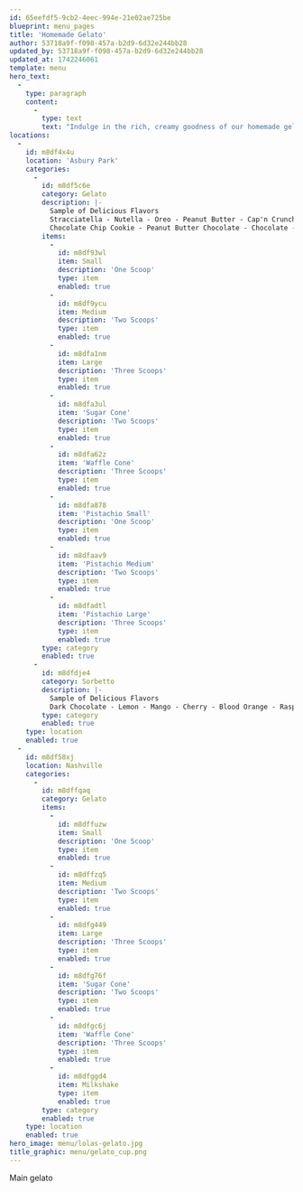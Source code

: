 ```yaml
---
id: 65eefdf5-9cb2-4eec-994e-21e02ae725be
blueprint: menu_pages
title: 'Homemade Gelato'
author: 53718a9f-f098-457a-b2d9-6d32e244bb28
updated_by: 53718a9f-f098-457a-b2d9-6d32e244bb28
updated_at: 1742246061
template: menu
hero_text:
  -
    type: paragraph
    content:
      -
        type: text
        text: "Indulge in the rich, creamy goodness of our homemade gelato whether as a sweet treat by itself or in a boozy adult beverage. Our rotating choice of flavors always includes classic favorites and seasonal combinations inspired by each location. We perfected our gelato recipes with help from Gianluigi Dellaccio, who was born in Naples and has been named the world's best gelato maker five years running."
locations:
  -
    id: m8df4x4u
    location: 'Asbury Park'
    categories:
      -
        id: m8df5c6e
        category: Gelato
        description: |-
          Sample of Delicious Flavors
          Stracciatella - Nutella - Oreo - Peanut Butter - Cap'n Crunch - 
          Chocolate Chip Cookie - Peanut Butter Chocolate - Chocolate - Vanilla - Pumpkin -  Apple Pie - Tiramisu - Bacio - Caramel - Strawberry - Coconut - Coffee - Mint Chip
        items:
          -
            id: m8df93wl
            item: Small
            description: 'One Scoop'
            type: item
            enabled: true
          -
            id: m8df9ycu
            item: Medium
            description: 'Two Scoops'
            type: item
            enabled: true
          -
            id: m8dfa1nm
            item: Large
            description: 'Three Scoops'
            type: item
            enabled: true
          -
            id: m8dfa3ul
            item: 'Sugar Cone'
            description: 'Two Scoops'
            type: item
            enabled: true
          -
            id: m8dfa62z
            item: 'Waffle Cone'
            description: 'Three Scoops'
            type: item
            enabled: true
          -
            id: m8dfa878
            item: 'Pistachio Small'
            description: 'One Scoop'
            type: item
            enabled: true
          -
            id: m8dfaav9
            item: 'Pistachio Medium'
            description: 'Two Scoops'
            type: item
            enabled: true
          -
            id: m8dfadtl
            item: 'Pistachio Large'
            description: 'Three Scoops'
            type: item
            enabled: true
        type: category
        enabled: true
      -
        id: m8dfdje4
        category: Sorbetto
        description: |-
          Sample of Delicious Flavors
          Dark Chocolate - Lemon - Mango - Cherry - Blood Orange - Raspberry
        type: category
        enabled: true
    type: location
    enabled: true
  -
    id: m8df58xj
    location: Nashville
    categories:
      -
        id: m8dffqaq
        category: Gelato
        items:
          -
            id: m8dffuzw
            item: Small
            description: 'One Scoop'
            type: item
            enabled: true
          -
            id: m8dffzq5
            item: Medium
            description: 'Two Scoops'
            type: item
            enabled: true
          -
            id: m8dfg449
            item: Large
            description: 'Three Scoops'
            type: item
            enabled: true
          -
            id: m8dfg76f
            item: 'Sugar Cone'
            description: 'Two Scoops'
            type: item
            enabled: true
          -
            id: m8dfgc6j
            item: 'Waffle Cone'
            description: 'Three Scoops'
            type: item
            enabled: true
          -
            id: m8dfggd4
            item: Milkshake
            type: item
            enabled: true
        type: category
        enabled: true
    type: location
    enabled: true
hero_image: menu/lolas-gelato.jpg
title_graphic: menu/gelato_cup.png
---
```

Main gelato